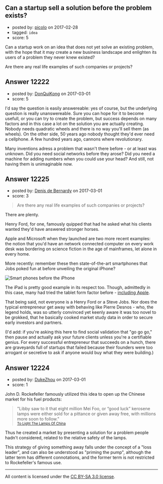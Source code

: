 ## Can a startup sell a solution before the problem exists?

- posted by: [picolo](https://stackexchange.com/users/5330039/picolo) on 2017-02-28
- tagged: `idea`
- score: 5

<p>Can a startup work on an idea that does not yet solve an existing problem, with the hope that it may create a new business landscape and enlighten its users of a problem they never knew existed?</p>

<p>Are there any real life examples of such companies or projects?</p>



## Answer 12222

- posted by: [DonQuiKong](https://stackexchange.com/users/9739821/donquikong) on 2017-03-01
- score: 5

<p>I'd say the question is easily answereable: yes of course, but the underlying question is really unanswereable. Sure you can hope for it to become usefull, or you can try to create the problem, but success depends on many factors and in this case a lot on the solution you are actually creating. Nobody needs quadratic wheels and there is no way you'll sell them (as wheels). On the other side, 50 years ago nobody thought they'd ever need a cellphone. A few hundred years ago, cannons where revolutionary. </p>

<p>Many inventions adress a problem that wasn't there before - or at least was unknown. Did you need social networks before they arose? Did you need a machine for adding numbers when you could use your head? And still, not having them is unimaginable now.</p>



## Answer 12225

- posted by: [Denis de Bernardy](https://stackexchange.com/users/182468/denis-de-bernardy) on 2017-03-01
- score: 3

<blockquote>
  <p>Are there any real life examples of such companies or projects?</p>
</blockquote>

<p>There are plenty.</p>

<p>Henry Ford, for one, famously quipped that had he asked what his clients wanted they'd have answered stronger horses.</p>

<p>Apple and Microsoft when they launched are two more recent examples: the notion that you'd have an network connected computer on every work desk was bordering on science fiction in the age of mainframes, let alone in every home.</p>

<p>More recently: remember these then state-of-the-art smartphones that Jobs poked fun at before unveiling the original iPhone?</p>

<p><img src="https://daringfireball.net/misc/2010/03/smartphones.jpg" alt="Smart phones before the iPhone"></p>

<p>The iPad is pretty good example in its respect too. Though, admittedly in this case, many had tried the tablet form factor before - <a href="https://en.wikipedia.org/wiki/Apple_Newton" rel="nofollow noreferrer">including Apple</a>.</p>

<p>That being said, not everyone is a Henry Ford or a Steve Jobs. Nor does the typical entrepreneur get away with behaving like Pierre Desnos - who, the legend holds, was so utterly convinced yet keenly aware it was too novel to be grokked, that he basically cooked market study data in order to secure early investors and partners.</p>

<p>(I'd add: if you're asking this here to find social validation that "go go go," then pause and actually ask your future clients unless you're a certifiable genius. For every successful entrepreneur that succeeds on a hunch, there are graveyards full of startups that failed because their founders were too arrogant or secretive to ask if anyone would buy what they were building.)</p>



## Answer 12224

- posted by: [DukeZhou](https://stackexchange.com/users/4146639/dukezhou) on 2017-03-01
- score: 1

<p>John D. Rockefeller famously utilized this idea to open up the Chinese market for his fuel products:</p>

<blockquote>
  <p>"Libby saw to it that eight million Mei Foo, or “good luck” kerosene lamps were either sold for a pittance or given away free, with millions more soon to follow."<br><sub><a href="http://kevinbaker.info/to-light-the-lamps-of-china/" rel="nofollow noreferrer">To Light The Lamps Of China</a></sub></p>
</blockquote>

<p>Thus he created a market by presenting a solution for a problem people hadn't considered, related to the relative safety of the lamps.</p>

<p>This strategy of giving something away falls under the concept of a "loss leader", and can also be understood as "priming the pump", although the latter term has different connotations, and the former term is not restricted to Rockefeller's famous use.</p>




---

All content is licensed under the [CC BY-SA 3.0 license](https://creativecommons.org/licenses/by-sa/3.0/).
